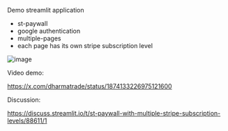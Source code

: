 Demo streamlit application

 - st-paywall
 - google authentication
 - multiple-pages
 - each page has its own stripe subscription level

![image](https://github.com/user-attachments/assets/f3db485a-8a59-4fc2-93ea-ae6954aa9e76)

Video demo:

https://x.com/dharmatrade/status/1874133226975121600

Discussion:

https://discuss.streamlit.io/t/st-paywall-with-multiple-stripe-subscription-levels/88611/1
